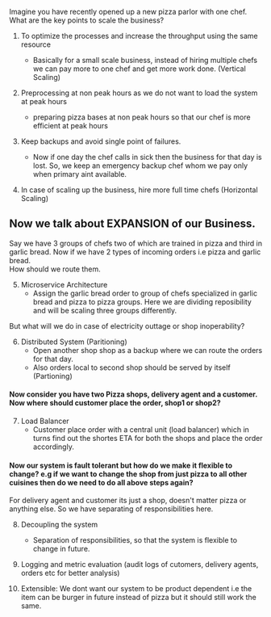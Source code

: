 Imagine you have recently opened up a new pizza parlor with one chef. What are the key points to scale the business?

1. To optimize the processes and increase the throughput using the same resource
    - Basically for a small scale business, instead of hiring multiple chefs we can pay more to one chef and get more work done. (Vertical Scaling)

2. Preprocessing at non peak hours as we do not want to load the system at peak hours
    - preparing pizza bases at non peak hours so that our chef is more efficient at peak hours 
3. Keep backups and avoid single point of failures. 
    - Now if one day the chef calls in sick then the business for that day is lost. So, we keep an emergency backup chef whom we pay only when primary aint available.
4. In case of scaling up the business, hire more full time chefs (Horizontal Scaling)

## Now we talk about EXPANSION of our Business.
 
Say we have 3 groups of chefs two of which are trained in pizza and third in garlic bread. Now if we have 2 types of incoming orders i.e pizza and garlic bread.  
How should we route them.  

5. Microservice Architecture  
   - Assign the garlic bread order to group of chefs specialized in garlic bread and pizza to pizza groups. Here we are dividing reposibility and will be scaling three groups differently.


But what will we do in case of electricity outtage or shop inoperability?  

6. Distributed System (Paritioning)
    - Open another shop shop as a backup where we can route the orders for that day.
    - Also orders local to second shop should be served by itself (Partioning)


#### Now consider you have two Pizza shops, delivery agent and a customer. Now where should customer place the order, shop1 or shop2?

7. Load Balancer
    - Customer place order with a central unit (load balancer) which in turns find out the shortes ETA for both the shops and place the order accordingly.

#### Now our system is fault tolerant but how do we make it flexible to change? e.g if we want to change the shop from just pizza to all other cuisines then do we need to do all above steps again?

For delivery agent and customer its just a shop, doesn't matter pizza or anything else. So we have separating of responsibilities here.

8. Decoupling the system
    - Separation of responsibilities, so that the system is flexible to change in future.
 
9. Logging and metric evaluation (audit logs of cutomers, delivery agents, orders etc for better analysis)

10. Extensible: We dont want our system to be product dependent i.e the item can be burger in future instead of pizza but it should still work the same.

